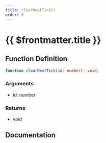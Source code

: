 ```yaml
---
title: clearNextTick()
order: 0
---
```


# {{ $frontmatter.title }}

<!--@include: ./clearNextTick_partial_header.md-->

## Function Definition

```ts
function clearNextTick(id: number): void;
```

### Arguments

* id: number

### Returns

* void

## Documentation

<!--@include: ./clearNextTick_partial_footer.md-->
